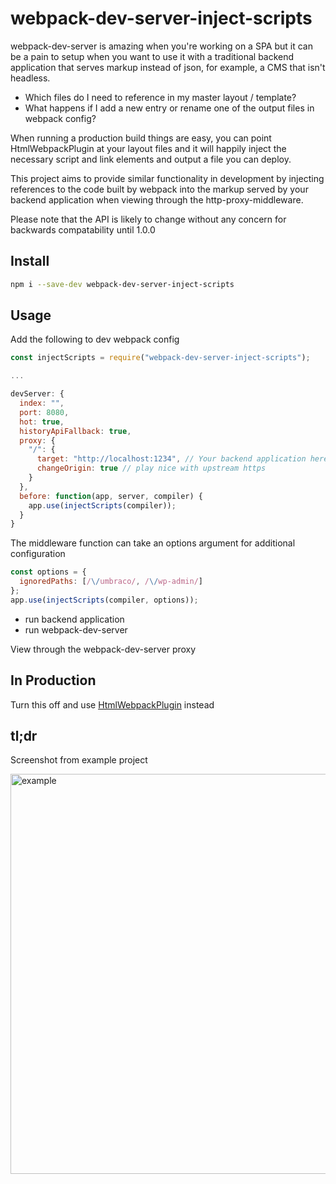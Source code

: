 # webpack-dev-server-inject-scripts

webpack-dev-server is amazing when you're working on a SPA but it can be a pain to setup
when you want to use it with a traditional backend application that serves markup
instead of json, for example, a CMS that isn't headless.

- Which files do I need to reference in my master layout / template?
- What happens if I add a new entry or rename one of the output files in webpack config?

When running a production build things are easy, you can point HtmlWebpackPlugin at your layout
files and it will happily inject the necessary script and link elements and output a file you can deploy.

This project aims to provide similar functionality in development by injecting references to the code built by webpack into the markup served by your backend application when viewing through the http-proxy-middleware.

Please note that the API is likely to change without any concern for backwards compatability
until 1.0.0

## Install

```bash
npm i --save-dev webpack-dev-server-inject-scripts
```

## Usage

Add the following to dev webpack config

```js
const injectScripts = require("webpack-dev-server-inject-scripts");

...

devServer: {
  index: "",
  port: 8080,
  hot: true,
  historyApiFallback: true,
  proxy: {
    "/": {
      target: "http://localhost:1234", // Your backend application here
      changeOrigin: true // play nice with upstream https
    }
  },
  before: function(app, server, compiler) {
    app.use(injectScripts(compiler));
  }
}

```

The middleware function can take an options argument for additional configuration

```js
const options = {
  ignoredPaths: [/\/umbraco/, /\/wp-admin/]
};
app.use(injectScripts(compiler, options));
```

- run backend application
- run webpack-dev-server

View through the webpack-dev-server proxy

## In Production

Turn this off and use [HtmlWebpackPlugin](https://github.com/jantimon/html-webpack-plugin) instead

## tl;dr

Screenshot from example project

<img src="https://user-images.githubusercontent.com/2056399/110414325-942f4c00-8087-11eb-8278-abc26b15ab91.png" width="640" alt="example" />
